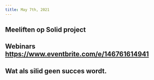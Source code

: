 ```yaml
---
title: May 7th, 2021
---
```


## Meeliften op Solid project
## Webinars https://www.eventbrite.com/e/146761614941
## Wat als silid geen succes wordt.
